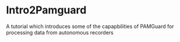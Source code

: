 # Intro2Pamguard
A tutorial which introduces some of the capapbilities of PAMGuard for processing data from autonomous recorders
